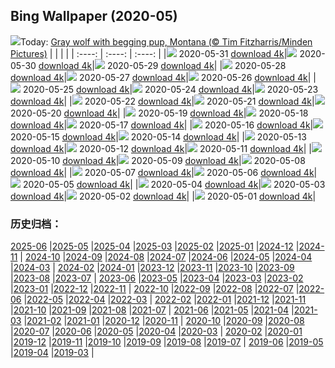 ## Bing Wallpaper (2020-05)
![](http://cn.bing.com/th?id=OHR.WolfPup_EN-US2607981923_UHD.jpg&w=1000)Today: [Gray wolf with begging pup, Montana (© Tim Fitzharris/Minden Pictures)](http://cn.bing.com/th?id=OHR.WolfPup_EN-US2607981923_UHD.jpg)
|      |      |      |
| :----: | :----: | :----: |
|![](http://cn.bing.com/th?id=OHR.WolfPup_EN-US2607981923_UHD.jpg&pid=hp&w=384&h=216&rs=1&c=4) 2020-05-31 [download 4k](http://cn.bing.com/th?id=OHR.WolfPup_EN-US2607981923_UHD.jpg)|![](http://cn.bing.com/th?id=OHR.SantaCruzRiver_EN-US2549480300_UHD.jpg&pid=hp&w=384&h=216&rs=1&c=4) 2020-05-30 [download 4k](http://cn.bing.com/th?id=OHR.SantaCruzRiver_EN-US2549480300_UHD.jpg)|![](http://cn.bing.com/th?id=OHR.MarleyBeach_EN-US2494809879_UHD.jpg&pid=hp&w=384&h=216&rs=1&c=4) 2020-05-29 [download 4k](http://cn.bing.com/th?id=OHR.MarleyBeach_EN-US2494809879_UHD.jpg)|
|![](http://cn.bing.com/th?id=OHR.OldManWhiskers_EN-US2440561174_UHD.jpg&pid=hp&w=384&h=216&rs=1&c=4) 2020-05-28 [download 4k](http://cn.bing.com/th?id=OHR.OldManWhiskers_EN-US2440561174_UHD.jpg)|![](http://cn.bing.com/th?id=OHR.EvergladesShowers_EN-US2388821919_UHD.jpg&pid=hp&w=384&h=216&rs=1&c=4) 2020-05-27 [download 4k](http://cn.bing.com/th?id=OHR.EvergladesShowers_EN-US2388821919_UHD.jpg)|![](http://cn.bing.com/th?id=OHR.CheetahCubs_EN-US2332035796_UHD.jpg&pid=hp&w=384&h=216&rs=1&c=4) 2020-05-26 [download 4k](http://cn.bing.com/th?id=OHR.CheetahCubs_EN-US2332035796_UHD.jpg)|
|![](http://cn.bing.com/th?id=OHR.FreedomWall_EN-US2277219831_UHD.jpg&pid=hp&w=384&h=216&rs=1&c=4) 2020-05-25 [download 4k](http://cn.bing.com/th?id=OHR.FreedomWall_EN-US2277219831_UHD.jpg)|![](http://cn.bing.com/th?id=OHR.GreenanMaze_EN-US2220471188_UHD.jpg&pid=hp&w=384&h=216&rs=1&c=4) 2020-05-24 [download 4k](http://cn.bing.com/th?id=OHR.GreenanMaze_EN-US2220471188_UHD.jpg)|![](http://cn.bing.com/th?id=OHR.SunSalutation_EN-US2164003866_UHD.jpg&pid=hp&w=384&h=216&rs=1&c=4) 2020-05-23 [download 4k](http://cn.bing.com/th?id=OHR.SunSalutation_EN-US2164003866_UHD.jpg)|
|![](http://cn.bing.com/th?id=OHR.ReichenbachFalls_EN-US9352987746_UHD.jpg&pid=hp&w=384&h=216&rs=1&c=4) 2020-05-22 [download 4k](http://cn.bing.com/th?id=OHR.ReichenbachFalls_EN-US9352987746_UHD.jpg)|![](http://cn.bing.com/th?id=OHR.JeffHanson_EN-US3686199488_UHD.jpg&pid=hp&w=384&h=216&rs=1&c=4) 2020-05-21 [download 4k](http://cn.bing.com/th?id=OHR.JeffHanson_EN-US3686199488_UHD.jpg)|![](http://cn.bing.com/th?id=OHR.LavenderBee_EN-US2922501458_UHD.jpg&pid=hp&w=384&h=216&rs=1&c=4) 2020-05-20 [download 4k](http://cn.bing.com/th?id=OHR.LavenderBee_EN-US2922501458_UHD.jpg)|
|![](http://cn.bing.com/th?id=OHR.RoaringFork_EN-US2762183808_UHD.jpg&pid=hp&w=384&h=216&rs=1&c=4) 2020-05-19 [download 4k](http://cn.bing.com/th?id=OHR.RoaringFork_EN-US2762183808_UHD.jpg)|![](http://cn.bing.com/th?id=OHR.QatarMuseum_EN-US2624327100_UHD.jpg&pid=hp&w=384&h=216&rs=1&c=4) 2020-05-18 [download 4k](http://cn.bing.com/th?id=OHR.QatarMuseum_EN-US2624327100_UHD.jpg)|![](http://cn.bing.com/th?id=OHR.LofotenIslands_EN-US2533248925_UHD.jpg&pid=hp&w=384&h=216&rs=1&c=4) 2020-05-17 [download 4k](http://cn.bing.com/th?id=OHR.LofotenIslands_EN-US2533248925_UHD.jpg)|
|![](http://cn.bing.com/th?id=OHR.ArmedForces_EN-US2469522869_UHD.jpg&pid=hp&w=384&h=216&rs=1&c=4) 2020-05-16 [download 4k](http://cn.bing.com/th?id=OHR.ArmedForces_EN-US2469522869_UHD.jpg)|![](http://cn.bing.com/th?id=OHR.NorthRimOpens_EN-US8744833658_UHD.jpg&pid=hp&w=384&h=216&rs=1&c=4) 2020-05-15 [download 4k](http://cn.bing.com/th?id=OHR.NorthRimOpens_EN-US8744833658_UHD.jpg)|![](http://cn.bing.com/th?id=OHR.BaliRiceHarvest_EN-US2268300291_UHD.jpg&pid=hp&w=384&h=216&rs=1&c=4) 2020-05-14 [download 4k](http://cn.bing.com/th?id=OHR.BaliRiceHarvest_EN-US2268300291_UHD.jpg)|
|![](http://cn.bing.com/th?id=OHR.MooseWatching_EN-US2214823502_UHD.jpg&pid=hp&w=384&h=216&rs=1&c=4) 2020-05-13 [download 4k](http://cn.bing.com/th?id=OHR.MooseWatching_EN-US2214823502_UHD.jpg)|![](http://cn.bing.com/th?id=OHR.FlorenceNightingale_EN-US2120799578_UHD.jpg&pid=hp&w=384&h=216&rs=1&c=4) 2020-05-12 [download 4k](http://cn.bing.com/th?id=OHR.FlorenceNightingale_EN-US2120799578_UHD.jpg)|![](http://cn.bing.com/th?id=OHR.OldPatriarchTree_EN-US1608150295_UHD.jpg&pid=hp&w=384&h=216&rs=1&c=4) 2020-05-11 [download 4k](http://cn.bing.com/th?id=OHR.OldPatriarchTree_EN-US1608150295_UHD.jpg)|
|![](http://cn.bing.com/th?id=OHR.ZebraMom_EN-US1905224456_UHD.jpg&pid=hp&w=384&h=216&rs=1&c=4) 2020-05-10 [download 4k](http://cn.bing.com/th?id=OHR.ZebraMom_EN-US1905224456_UHD.jpg)|![](http://cn.bing.com/th?id=OHR.BarnOwlMigration_EN-US1831112399_UHD.jpg&pid=hp&w=384&h=216&rs=1&c=4) 2020-05-09 [download 4k](http://cn.bing.com/th?id=OHR.BarnOwlMigration_EN-US1831112399_UHD.jpg)|![](http://cn.bing.com/th?id=OHR.ChampsVEDay_EN-US3938798120_UHD.jpg&pid=hp&w=384&h=216&rs=1&c=4) 2020-05-08 [download 4k](http://cn.bing.com/th?id=OHR.ChampsVEDay_EN-US3938798120_UHD.jpg)|
|![](http://cn.bing.com/th?id=OHR.WildflowerWeek_EN-US0188713175_UHD.jpg&pid=hp&w=384&h=216&rs=1&c=4) 2020-05-07 [download 4k](http://cn.bing.com/th?id=OHR.WildflowerWeek_EN-US0188713175_UHD.jpg)|![](http://cn.bing.com/th?id=OHR.SiegeofCusco_EN-US6660036620_UHD.jpg&pid=hp&w=384&h=216&rs=1&c=4) 2020-05-06 [download 4k](http://cn.bing.com/th?id=OHR.SiegeofCusco_EN-US6660036620_UHD.jpg)|![](http://cn.bing.com/th?id=OHR.CordovanCourts_EN-US4311661710_UHD.jpg&pid=hp&w=384&h=216&rs=1&c=4) 2020-05-05 [download 4k](http://cn.bing.com/th?id=OHR.CordovanCourts_EN-US4311661710_UHD.jpg)|
|![](http://cn.bing.com/th?id=OHR.LastJedi_EN-US6415775481_UHD.jpg&pid=hp&w=384&h=216&rs=1&c=4) 2020-05-04 [download 4k](http://cn.bing.com/th?id=OHR.LastJedi_EN-US6415775481_UHD.jpg)|![](http://cn.bing.com/th?id=OHR.LaughingOwl_EN-US6301340149_UHD.jpg&pid=hp&w=384&h=216&rs=1&c=4) 2020-05-03 [download 4k](http://cn.bing.com/th?id=OHR.LaughingOwl_EN-US6301340149_UHD.jpg)|![](http://cn.bing.com/th?id=OHR.KasbahRoses_EN-US6066255132_UHD.jpg&pid=hp&w=384&h=216&rs=1&c=4) 2020-05-02 [download 4k](http://cn.bing.com/th?id=OHR.KasbahRoses_EN-US6066255132_UHD.jpg)|
|![](http://cn.bing.com/th?id=OHR.KubotaGarden_EN-US5986864816_UHD.jpg&pid=hp&w=384&h=216&rs=1&c=4) 2020-05-01 [download 4k](http://cn.bing.com/th?id=OHR.KubotaGarden_EN-US5986864816_UHD.jpg)|
### 历史归档：
[2025-06](/picture/2025-06/) |[2025-05](/picture/2025-05/) |[2025-04](/picture/2025-04/) |[2025-03](/picture/2025-03/) |[2025-02](/picture/2025-02/) |[2025-01](/picture/2025-01/) |[2024-12](/picture/2024-12/) |[2024-11](/picture/2024-11/) |
[2024-10](/picture/2024-10/) |[2024-09](/picture/2024-09/) |[2024-08](/picture/2024-08/) |[2024-07](/picture/2024-07/) |[2024-06](/picture/2024-06/) |[2024-05](/picture/2024-05/) |[2024-04](/picture/2024-04/) |[2024-03](/picture/2024-03/) |
[2024-02](/picture/2024-02/) |[2024-01](/picture/2024-01/) |[2023-12](/picture/2023-12/) |[2023-11](/picture/2023-11/) |[2023-10](/picture/2023-10/) |[2023-09](/picture/2023-09/) |[2023-08](/picture/2023-08/) |[2023-07](/picture/2023-07/) |
[2023-06](/picture/2023-06/) |[2023-05](/picture/2023-05/) |[2023-04](/picture/2023-04/) |[2023-03](/picture/2023-03/) |[2023-02](/picture/2023-02/) |[2023-01](/picture/2023-01/) |[2022-12](/picture/2022-12/) |[2022-11](/picture/2022-11/) |
[2022-10](/picture/2022-10/) |[2022-09](/picture/2022-09/) |[2022-08](/picture/2022-08/) |[2022-07](/picture/2022-07/) |[2022-06](/picture/2022-06/) |[2022-05](/picture/2022-05/) |[2022-04](/picture/2022-04/) |[2022-03](/picture/2022-03/) |
[2022-02](/picture/2022-02/) |[2022-01](/picture/2022-01/) |[2021-12](/picture/2021-12/) |[2021-11](/picture/2021-11/) |[2021-10](/picture/2021-10/) |[2021-09](/picture/2021-09/) |[2021-08](/picture/2021-08/) |[2021-07](/picture/2021-07/) |
[2021-06](/picture/2021-06/) |[2021-05](/picture/2021-05/) |[2021-04](/picture/2021-04/) |[2021-03](/picture/2021-03/) |[2021-02](/picture/2021-02/) |[2021-01](/picture/2021-01/) |[2020-12](/picture/2020-12/) |[2020-11](/picture/2020-11/) |
[2020-10](/picture/2020-10/) |[2020-09](/picture/2020-09/) |[2020-08](/picture/2020-08/) |[2020-07](/picture/2020-07/) |[2020-06](/picture/2020-06/) |[2020-05](/picture/2020-05/) |[2020-04](/picture/2020-04/) |[2020-03](/picture/2020-03/) |
[2020-02](/picture/2020-02/) |[2020-01](/picture/2020-01/) |[2019-12](/picture/2019-12/) |[2019-11](/picture/2019-11/) |[2019-10](/picture/2019-10/) |[2019-09](/picture/2019-09/) |[2019-08](/picture/2019-08/) |[2019-07](/picture/2019-07/) |
[2019-06](/picture/2019-06/) |[2019-05](/picture/2019-05/) |[2019-04](/picture/2019-04/) |[2019-03](/picture/2019-03/) |
